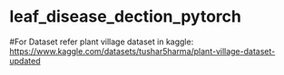 # leaf_disease_dection_pytorch

#For Dataset refer plant village dataset in kaggle:
https://www.kaggle.com/datasets/tushar5harma/plant-village-dataset-updated
